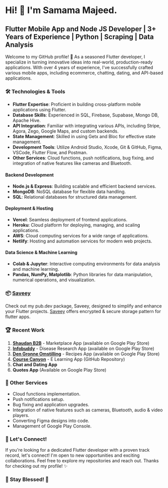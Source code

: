 # Hi! 👋 I'm Samama Majeed.

## Flutter Mobile App and Node JS Developer | 3+ Years of Experience | Python | Scraping | Data Analysis

Welcome to my GitHub profile! 🚀 As a seasoned Flutter developer, I specialize in turning innovative ideas into real-world, production-ready applications. With over 4 years of experience, I've successfully crafted various mobile apps, including ecommerce, chatting, dating, and API-based applications.

### 🛠️ Technologies & Tools

- **Flutter Expertise**: Proficient in building cross-platform mobile applications using Flutter.
- **Database Skills**: Experienced in SQL, Firebase, Supabase, Mongo DB, Apache Hive.
- **API Integration**: Familiar with integrating various APIs, including Stripe, Agora, Zego, Google Maps, and custom backends.
- **State Management**: Skilled in using Getx and Bloc for effective state management.
- **Development Tools**: Utilize Android Studio, Xcode, Git & GitHub, Figma, VSCode, Flutter Flow, and Postman.
- **Other Services**: Cloud functions, push notifications, bug fixing, and integration of native features like cameras and Bluetooth.

#### Backend Development
- **Node.js & Express**: Building scalable and efficient backend services.
- **MongoDB**: NoSQL database for flexible data handling.
- **SQL**: Relational databases for structured data management.

#### Deployment & Hosting
- **Vercel**: Seamless deployment of frontend applications.
- **Heroku**: Cloud platform for deploying, managing, and scaling applications.
- **AWS**: Cloud computing services for a wide range of applications.
- **Netlify**: Hosting and automation services for modern web projects.

#### Data Science & Machine Learning
- **Colab & Jupyter**: Interactive computing environments for data analysis and machine learning.
- **Pandas, NumPy, Matplotlib**: Python libraries for data manipulation, numerical operations, and visualization.

### 📦 [Saveey](https://pub.dev/packages/saveey)

Check out my pub.dev package, Saveey, designed to simplify and enhance your Flutter projects. [Saveey](https://pub.dev/packages/saveey) offers encrypted & secure storage pattern for flutter apps.
### 🏆 Recent Work

1. **[Shaudan B2B](https://play.google.com/store/apps/details?id=com.marketplace.shaudan&hl=en_GB)** - Marketplace App (available on Google Play Store)
2. **[Infobuddy](https://play.google.com/store/apps/details?id=com.claudiyasawyer.infobuddy&hl=en_GB)** - Disease Research App (available on Google Play Store)
3. **[Den Gronne Omstilling](https://play.google.com/store/apps/details?id=com.dengronne.dgorecipeapp)** - Recipes App (available on Google Play Store)
4. **[Course Canyon](https://github.com/samama0096/course-canyon/tree/main/elearn)** - E Learning App (GitHub Repository)
5. **Chat and Dating App**
6. **Quotes App** (Available on Google Play Store)

### 🌟 Other Services

- Cloud functions implementation.
- Push notifications setup.
- Bug fixing and application upgrades.
- Integration of native features such as cameras, Bluetooth, audio & video players.
- Converting Figma designs into code.
- Management of Google Play Console.

### 🤝 Let's Connect!

If you're looking for a dedicated Flutter developer with a proven track record, let's connect! I'm open to new opportunities and exciting collaborations. Feel free to explore my repositories and reach out. Thanks for checking out my profile! ✨

### 🙏 Stay Blessed! 🙏
